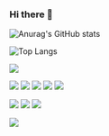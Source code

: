 ### Hi there 👋

<!--
**harrysci/harrysci** is a ✨ _special_ ✨ repository because its `README.md` (this file) appears on your GitHub profile.

Here are some ideas to get you started:

- 🔭 I’m currently working on ...
- 🌱 I’m currently learning ...
- 👯 I’m looking to collaborate on ...
- 🤔 I’m looking for help with ...
- 💬 Ask me about ...
- 📫 How to reach me: ...
- 😄 Pronouns: ...
- ⚡ Fun fact: ...
-->

![Anurag's GitHub stats](https://github-readme-stats.vercel.app/api?username=harrysci&show_icons=true&theme=gruvbox)

![Top Langs](https://github-readme-stats.vercel.app/api/top-langs/?username=harrysci&layout=compact&theme=tokyonight)

<img src="https://img.shields.io/badge/NOTION-17202C?style=for-the-badge&logo=notion&logoColor=#ffffff"/>

<img src="https://img.shields.io/badge/react-40AEF0?style=for-the-badge&logo=react&logoColor=#40AEF0"/> <img src="https://img.shields.io/badge/typescript-004088?style=for-the-badge&logo=typescript&logoColor=#004088"/> <img src="https://img.shields.io/badge/Nest-E0234E?style=for-the-badge&logo=NestJs&logoColor=#E0234E"/> <img src="https://img.shields.io/badge/python-F7DF1E?style=for-the-badge&logo=python&logoColor=#F7DF1E"/> <img src="https://img.shields.io/badge/Flask-17202C?style=for-the-badge&logo=Flask&logoColor=#ffffff"/>

<img src="https://img.shields.io/badge/html5-FFCC22?style=for-the-badge&logo=html5&logoColor=#FF9E0F"/> <img src="https://img.shields.io/badge/css3-FFCC22?style=for-the-badge&logo=css3&logoColor=#FFCC22"/> <img src="https://img.shields.io/badge/javascript-FFCC22?style=for-the-badge&logo=javascript&logoColor=#F7DF1E"/>

<img src="https://img.shields.io/badge/Amazon Aws-FF9900?style=for-the-badge&logo=AmazonAws&logoColor=#FF9900"/>
